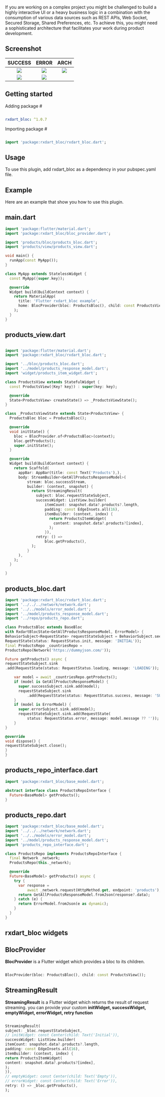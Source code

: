 <!--
This README describes the package. If you publish this package to pub.dev,
this README's contents appear on the landing page for your package.

For information about how to write a good package README, see the guide for
[writing package pages](https://dart.dev/guides/libraries/writing-package-pages).

For general information about developing packages, see the Dart guide for
[creating packages](https://dart.dev/guides/libraries/create-library-packages)
and the Flutter guide for
[developing packages and plugins](https://flutter.dev/developing-packages).
-->

If you are working on a complex project you might be challenged to build a highly interactive UI or
a heavy business logic in a combination with the consumption of various data sources such as REST
APIs, Web Socket, Secured Storage, Shared Preferences, etc. To achieve this, you might need a
sophisticated architecture that facilitates your work during product development.

## Screenshot

|           SUCCESS           |           ERROR           |           ARCH           |
|:---------------------------:|:-------------------------:|:------------------------:|
| ![](screenshot/success.png) | ![](screenshot/error.png) | ![](screenshot/arch.png) |
| ![](screenshot/success.gif) | ![](screenshot/error.gif) |                          |



## Getting started

Adding package #

```yaml

rxdart_bloc: ^1.0.7

```

Importing package #

```dart

import 'package:rxdart_bloc/rxdart_bloc.dart';

```

## Usage

To use this plugin, add rxdart_bloc as a dependency in your pubspec.yaml file.

## Example

Here are an example that show you how to use this plugin.

## main.dart
```dart
import 'package:flutter/material.dart';
import 'package:rxdart_bloc/bloc_provider.dart';

import 'products/bloc/products_bloc.dart';
import 'products/view/products_view.dart';

void main() {
  runApp(const MyApp());
}

class MyApp extends StatelessWidget {
  const MyApp({super.key});

  @override
  Widget build(BuildContext context) {
    return MaterialApp(
      title: 'Flutter rxdart_bloc example',
      home: BlocProvider(bloc: ProductsBloc(), child: const ProductsView()),
    );
  }
}
```
## products_view.dart
```dart

import 'package:flutter/material.dart';
import 'package:rxdart_bloc/rxdart_bloc.dart';

import '../bloc/products_bloc.dart';
import '../model/products_response_model.dart';
import 'widget/products_item_widget.dart';

class ProductsView extends StatefulWidget {
  const ProductsView({Key? key}) : super(key: key);

  @override
  State<ProductsView> createState() => _ProductsViewState();
}

class _ProductsViewState extends State<ProductsView> {
  ProductsBloc bloc = ProductsBloc();

  @override
  void initState() {
    bloc = BlocProvider.of<ProductsBloc>(context);
    bloc.getProducts();
    super.initState();
  }

  @override
  Widget build(BuildContext context) {
    return Scaffold(
      appBar: AppBar(title: const Text('Products'),),
      body: StreamBuilder<GetAllProductsResponseModel>(
          stream: bloc.successStream,
          builder: (context, snapshot) {
            return StreamingResult(
              subject: bloc.requestStateSubject,
              successWidget: ListView.builder(
                  itemCount: snapshot.data?.products?.length,
                  padding: const EdgeInsets.all(16),
                  itemBuilder: (context, index) {
                    return ProductsItemWidget(
                      content: snapshot.data?.products?[index],
                    );
                  }),
              retry: () =>
                  bloc.getProducts(),
            );
          }
      ),
    );
  }

}
```

## products_bloc.dart
```dart
import 'package:rxdart_bloc/rxdart_bloc.dart';
import '../../../network/network.dart';
import '../../models/error_model.dart';
import '../model/products_response_model.dart';
import '../repo/products_repo.dart';

class ProductsBloc extends BaseBloc
with RxdartBlocState<GetAllProductsResponseModel, ErrorModel> {
BehaviorSubject<RequestState> requestStateSubject = BehaviorSubject.seeded(
RequestState(status: RequestStatus.init, message: 'INITIAL'));
final ProductsRepo _countriesRepo =
ProductsRepo(Network('https://dummyjson.com/'));

Future getProducts() async {
requestStateSubject.sink
.add(RequestState(status: RequestStatus.loading, message: 'LOADING'));

    var model = await _countriesRepo.getProducts();
    if (model is GetAllProductsResponseModel) {
      super.successSubject.sink.add(model);
      requestStateSubject.sink
          .add(RequestState(status: RequestStatus.success, message: 'SUCCESS'));
    }
    if (model is ErrorModel) {
      super.errorSubject.sink.add(model);
      requestStateSubject.sink.add(RequestState(
          status: RequestStatus.error, message: model.message ?? ''));
    }
}

@override
void dispose() {
requestStateSubject.close();
}
}
```
## products_repo_interface.dart
```dart
import 'package:rxdart_bloc/base_model.dart';

abstract interface class ProductsRepoInterface {
  Future<BaseModel> getProducts();
}
```
## products_repo.dart
```dart
import 'package:rxdart_bloc/base_model.dart';
import '../../../network/network.dart';
import '../../models/error_model.dart';
import '../model/products_response_model.dart';
import 'products_repo_interface.dart';

class ProductsRepo implements ProductsRepoInterface {
  final Network _network;
  ProductsRepo(this._network);

  @override
  Future<BaseModel> getProducts() async {
    try {
      var response =
          await _network.request(HttpMethod.get, endpoint: 'products');
      return GetAllProductsResponseModel.fromJson(response?.data);
    } catch (e) {
      return ErrorModel.fromJson(e as dynamic);
    }
  }
}
```

## rxdart_bloc widgets

## BlocProvider
**BlocProvider** is a Flutter widget which provides a bloc to its children.

```dart

BlocProvider(bloc: ProductsBloc(), child: const ProductsView());

```

## StreamingResult
**StreamingResult** is a Flutter widget which returns the result of request streaming. you can provide your custom **initWidget, successWidget, emptyWidget, errorWidget, retry function**

```dart

StreamingResult(
subject: _bloc.requestStateSubject,
// initWidget: const Center(child: Text('Initial')),
successWidget: ListView.builder(
itemCount: snapshot.data?.products?.length,
padding: const EdgeInsets.all(16),
itemBuilder: (context, index) {
return ProductsItemWidget(
content: snapshot.data?.products?[index],
);
}),
// emptyWidget: const Center(child: Text('Empty')),
// errorWidget: const Center(child: Text('Error')),
retry: () => _bloc.getProducts(),
);
```

